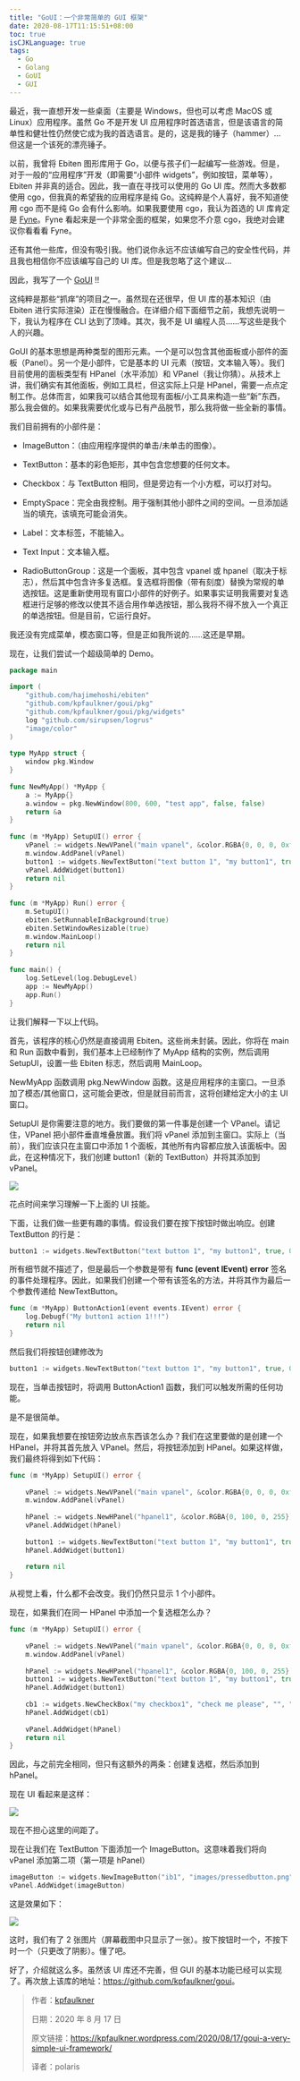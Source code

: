 ```yaml
---
title: "GoUI：一个非常简单的 GUI 框架"
date: 2020-08-17T11:15:51+08:00
toc: true
isCJKLanguage: true
tags: 
  - Go
  - Golang
  - GoUI
  - GUI
---
```


最近，我一直想开发一些桌面（主要是 Windows，但也可以考虑 MacOS 或 Linux）应用程序。虽然 Go 不是开发 UI 应用程序时首选语言，但是该语言的简单性和健壮性仍然使它成为我的首选语言。是的，这是我的锤子（hammer）... 但这是一个该死的漂亮锤子。

以前，我曾将 Ebiten 图形库用于 Go，以便与孩子们一起编写一些游戏。但是，对于一般的“应用程序”开发（即需要“小部件 widgets”，例如按钮，菜单等），Ebiten 并非真的适合。因此，我一直在寻找可以使用的 Go UI 库。然而大多数都使用 cgo，但我真的希望我的应用程序是纯 Go。这纯粹是个人喜好，我不知道使用 cgo 而不是纯 Go 会有什么影响。如果我要使用 cgo，我认为首选的 UI 库肯定是 [Fyne](https://fyne.io/)。Fyne 看起来是一个非常全面的框架，如果您不介意 cgo，我绝对会建议你看看看 Fyne。

还有其他一些库，但没有吸引我。他们说你永远不应该编写自己的安全性代码，并且我也相信你不应该编写自己的 UI 库。但是我忽略了这个建议...

因此，我写了一个 [GoUI](https://github.com/kpfaulkner/goui) !!

这纯粹是那些“抓痒”的项目之一。虽然现在还很早，但 UI 库的基本知识（由 Ebiten 进行实际渲染）正在慢慢融合。在详细介绍下面细节之前，我想先说明一下，我认为程序在 CLI 达到了顶峰。其次，我不是 UI 编程人员……写这些是我个人的兴趣。

GoUI 的基本思想是两种类型的图形元素。一个是可以包含其他面板或小部件的面板（Panel）。另一个是小部件，它是基本的 UI 元素（按钮，文本输入等）。我们目前使用的面板类型有 HPanel（水平添加）和 VPanel（我让你猜）。从技术上讲，我们确实有其他面板，例如工具栏，但这实际上只是 HPanel，需要一点点定制工作。总体而言，如果我可以结合其他现有面板/小工具来构造一些“新”东西，那么我会做的。如果我需要优化或与已有产品脱节，那么我将做一些全新的事情。

我们目前拥有的小部件是：

- ImageButton：（由应用程序提供的单击/未单击的图像）。

- TextButton：基本的彩色矩形，其中包含您想要的任何文本。

- Checkbox：与 TextButton 相同，但是旁边有一个小方框，可以打对勾。

- EmptySpace：完全由我控制。用于强制其他小部件之间的空间。一旦添加适当的填充，该填充可能会消失。

- Label：文本标签，不能输入。

- Text Input：文本输入框。

- RadioButtonGroup：这是一个面板，其中包含 vpanel 或 hpanel（取决于标志），然后其中包含许多复选框。复选框将图像（带有刻度）替换为常规的单选按钮。这是重新使用现有窗口小部件的好例子。如果事实证明我需要对复选框进行足够的修改以使其不适合用作单选按钮，那么我将不得不放入一个真正的单选按钮。但是目前，它运行良好。

我还没有完成菜单，模态窗口等，但是正如我所说的……这还是早期。

现在，让我们尝试一个超级简单的 Demo。

```go
package main
 
import (
    "github.com/hajimehoshi/ebiten"
    "github.com/kpfaulkner/goui/pkg"
    "github.com/kpfaulkner/goui/pkg/widgets"
    log "github.com/sirupsen/logrus"
    "image/color"
)
 
type MyApp struct {
    window pkg.Window
}
 
func NewMyApp() *MyApp {
    a := MyApp{}
    a.window = pkg.NewWindow(800, 600, "test app", false, false)
    return &a
}
 
func (m *MyApp) SetupUI() error {
    vPanel := widgets.NewVPanel("main vpanel", &color.RGBA{0, 0, 0, 0xff})
    m.window.AddPanel(vPanel)
    button1 := widgets.NewTextButton("text button 1", "my button1", true, 0, 0, nil, nil, nil, nil)
    vPanel.AddWidget(button1)
    return nil
}
 
func (m *MyApp) Run() error {
    m.SetupUI()
    ebiten.SetRunnableInBackground(true)
    ebiten.SetWindowResizable(true)
    m.window.MainLoop()
    return nil
}
 
func main() {
    log.SetLevel(log.DebugLevel)
    app := NewMyApp()
    app.Run()
}
```

让我们解释一下以上代码。

首先，该程序的核心仍然是直接调用 Ebiten。这些尚未封装。因此，你将在 main 和 Run 函数中看到，我们基本上已经制作了 MyApp 结构的实例，然后调用 SetupUI，设置一些 Ebiten 标志，然后调用 MainLoop。

NewMyApp 函数调用 pkg.NewWindow 函数。这是应用程序的主窗口。一旦添加了模态/其他窗口，这可能会更改，但是就目前而言，这将创建给定大小的主 UI 窗口。

SetupUI 是你需要注意的地方。我们要做的第一件事是创建一个 VPanel。请记住，VPanel 把小部件垂直堆叠放置。我们将 vPanel 添加到主窗口。实际上（当前），我们应该只在主窗口中添加 1 个面板，其他所有内容都应放入该面板中。因此，在这种情况下，我们创建 button1（新的 TextButton）并将其添加到 vPanel。

![](imgs/goui-01.png)

花点时间来学习理解一下上面的 UI 技能。

下面，让我们做一些更有趣的事情。假设我们要在按下按钮时做出响应。创建 TextButton 的行是：

```go
button1 := widgets.NewTextButton("text button 1", "my button1", true, 0, 0, nil, nil, nil, nil)
```

所有细节就不描述了，但是最后一个参数是带有 **func (event IEvent) error** 签名的事件处理程序。因此，如果我们创建一个带有该签名的方法，并将其作为最后一个参数传递给 NewTextButton。

```go
func (m *MyApp) ButtonAction1(event events.IEvent) error {
    log.Debugf("My button1 action 1!!!")
    return nil
}
```

然后我们将按钮创建修改为

```go
button1 := widgets.NewTextButton("text button 1", "my button1", true, 0, 0, nil, nil, nil, m.ButtonAction1)
```


现在，当单击按钮时，将调用 ButtonAction1 函数，我们可以触发所需的任何功能。

是不是很简单。

现在，如果我想要在按钮旁边放点东西该怎么办？我们在这里要做的是创建一个 HPanel，并将其首先放入 VPanel。然后，将按钮添加到 HPanel。如果这样做，我们最终将得到如下代码：

```go
func (m *MyApp) SetupUI() error {
 
    vPanel := widgets.NewVPanel("main vpanel", &color.RGBA{0, 0, 0, 0xff})
    m.window.AddPanel(vPanel)
 
    hPanel := widgets.NewHPanel("hpanel1", &color.RGBA{0, 100, 0, 255})
    vPanel.AddWidget(hPanel)
 
    button1 := widgets.NewTextButton("text button 1", "my button1", true, 0, 0, nil, nil, nil, m.ButtonAction1)
    hPanel.AddWidget(button1)
 
    return nil
}
```

从视觉上看，什么都不会改变。我们仍然只显示 1 个小部件。

现在，如果我们在同一 HPanel 中添加一个复选框怎么办？

```go
func (m *MyApp) SetupUI() error {
 
    vPanel := widgets.NewVPanel("main vpanel", &color.RGBA{0, 0, 0, 0xff})
    m.window.AddPanel(vPanel)
 
    hPanel := widgets.NewHPanel("hpanel1", &color.RGBA{0, 100, 0, 255})
    button1 := widgets.NewTextButton("text button 1", "my button1", true, 0, 0, nil, nil, nil, m.ButtonAction1)
    hPanel.AddWidget(button1)
 
    cb1 := widgets.NewCheckBox("my checkbox1", "check me please", "", "", nil)
    hPanel.AddWidget(cb1)
 
    vPanel.AddWidget(hPanel)
    return nil
}
```

因此，与之前完全相同，但只有这额外的两条：创建复选框，然后添加到 hPanel。

现在 UI 看起来是这样：

![](imgs/goui-02.png)

现在不担心这里的间距了。

现在让我们在 TextButton 下面添加一个 ImageButton。这意味着我们将向 vPanel 添加第二项（第一项是 hPanel）

```go
imageButton := widgets.NewImageButton("ib1", "images/pressedbutton.png", "images/nonpressedbutton.png",nil )
vPanel.AddWidget(imageButton)
```

这是效果如下：

![](imgs/goui-03.png)

这时，我们有了 2 张图片（屏幕截图中只显示了一张）。按下按钮时一个，不按下时一个（只更改了阴影）。懂了吧。

好了，介绍就这么多。虽然该 UI 库还不完善，但 GUI 的基本功能已经可以实现了。再次放上该库的地址：<https://github.com/kpfaulkner/goui>。

> 作者：[kpfaulkner](https://kpfaulkner.wordpress.com/author/kpfaulkner/)
>
> 日期：2020 年 8 月 17 日
>
> 原文链接：<https://kpfaulkner.wordpress.com/2020/08/17/goui-a-very-simple-ui-framework/>
>
> 译者：polaris

